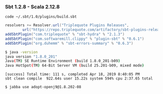 
### Sbt 1.2.8 - Scala 2.12.8

`code ~/.sbt/1.0/plugins/build.sbt`

```scala
resolvers += Resolver.url("Triplequote Plugins Releases",
        url("https://repo.triplequote.com/artifactory/sbt-plugins-release/"))(Resolver.ivyStylePatterns)
addSbtPlugin("com.triplequote" % "sbt-hydra" % "2.1.3")
addSbtPlugin("com.softwaremill.clippy" % "plugin-sbt" % "0.6.1")
addSbtPlugin("org.duhemm" % "sbt-errors-summary" % "0.6.3")
```

```bash
$ java -version
java version "1.8.0_201"
Java(TM) SE Runtime Environment (build 1.8.0_201-b09)
Java HotSpot(TM) 64-Bit Server VM (build 25.201-b09, mixed mode)
```


```shell
[success] Total time: 111 s, completed Apr 18, 2019 8:40:05 PM
sbt clean compile  922.64s user 15.22s system 594% cpu 2:37.65 total
```

`$ jabba use adopt-openj9@1.8.202-08`
